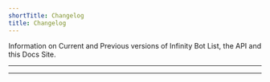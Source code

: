 ```yaml
---
shortTitle: Changelog
title: Changelog
---
```


Information on Current and Previous versions of Infinity Bot List, the API and this Docs Site.

---

<Overview />

---

